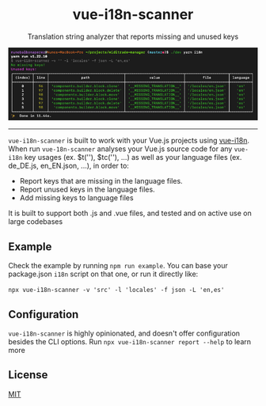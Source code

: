 <h1 align="center">vue-i18n-scanner</h1>

<p align="center">Translation string analyzer that reports missing and unused keys</p>

<img src="./preview.png" width=800 />
                                                                                       
---

`vue-i18n-scanner` is built to work with your Vue.js projects using [vue-i18n](https://kazupon.github.io/vue-i18n/). When run `vue-18n-scanner` analyses your Vue.js source code for any `vue-i18n` key usages (ex. $t(''), $tc(''), ...) as well as your language files (ex. de_DE.js, en_EN.json, ...), in order to:

- Report keys that are missing in the language files.
- Report unused keys in the language files.
- Add missing keys to language files

It is built to support both .js and .vue files, and tested and on active use on large codebases

## Example

Check the example by running `npm run example`. You can base your package.json `i18n` script on that one, or run it directly like: 

`npx vue-i18n-scanner -v 'src' -l 'locales' -f json -L 'en,es'`

## Configuration
`vue-i18n-scanner` is highly opinionated, and doesn't offer configuration besides the CLI options. Run `npx vue-i18n-scanner report --help` to learn more

## License

[MIT](http://opensource.org/licenses/MIT)
